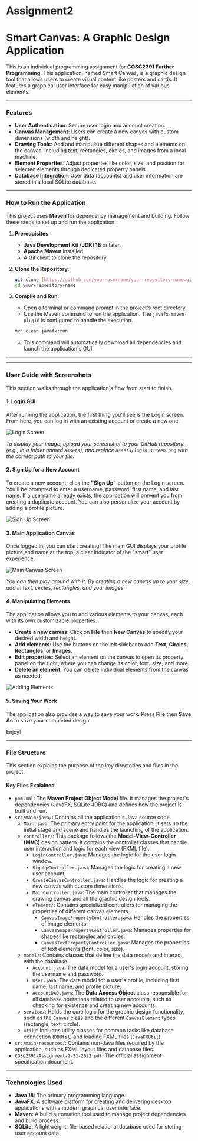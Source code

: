 # Assignment2
 
# Smart Canvas: A Graphic Design Application

This is an individual programming assignment for **COSC2391 Further Programming**. This application, named Smart Canvas, is a graphic design tool that allows users to create visual content like posters and cards. It features a graphical user interface for easy manipulation of various elements.

---

### Features

* **User Authentication**: Secure user login and account creation.
* **Canvas Management**: Users can create a new canvas with custom dimensions (width and height).
* **Drawing Tools**: Add and manipulate different shapes and elements on the canvas, including text, rectangles, circles, and images from a local machine.
* **Element Properties**: Adjust properties like color, size, and position for selected elements through dedicated property panels.
* **Database Integration**: User data (accounts) and user information are stored in a local SQLite database.

---

### How to Run the Application

This project uses **Maven** for dependency management and building. Follow these steps to set up and run the application.

1.  **Prerequisites**:
    * **Java Development Kit (JDK) 18** or later.
    * **Apache Maven** installed.
    * A Git client to clone the repository.

2.  **Clone the Repository**:
    ```bash
    git clone [https://github.com/your-username/your-repository-name.git](https://github.com/your-username/your-repository-name.git)
    cd your-repository-name
    ```

3.  **Compile and Run**:
    * Open a terminal or command prompt in the project's root directory.
    * Use the Maven command to run the application. The `javafx-maven-plugin` is configured to handle the execution.
    ```bash
    mvn clean javafx:run
    ```
    * This command will automatically download all dependencies and launch the application's GUI.

---
---

### User Guide with Screenshots

This section walks through the application's flow from start to finish.

#### 1. Login GUI

After running the application, the first thing you'll see is the Login screen. From here, you can log in with an existing account or create a new one.

![Login Screen](assets/login_screen.png)

*To display your image, upload your screenshot to your GitHub repository (e.g., in a folder named `assets`), and replace `assets/login_screen.png` with the correct path to your file.*

#### 2. Sign Up for a New Account

To create a new account, click the **"Sign Up"** button on the Login screen. You'll be prompted to enter a username, password, first name, and last name. If a username already exists, the application will prevent you from creating a duplicate account. You can also personalize your account by adding a profile picture.

![Sign Up Screen](assets/signup_screen.png)

#### 3. Main Application Canvas

Once logged in, you can start creating! The main GUI displays your profile picture and name at the top, a clear indicator of the "smart" user experience.

![Main Canvas Screen](assets/main_canvas_screen.png)

*You can then play around with it. By creating a new canvas up to your size, add in text, circles, rectangles, and your images.*

#### 4. Manipulating Elements

The application allows you to add various elements to your canvas, each with its own customizable properties.

* **Create a new canvas**: Click on **File** then **New Canvas** to specify your desired width and height.
* **Add elements**: Use the buttons on the left sidebar to add **Text**, **Circles**, **Rectangles**, or **Images**.
* **Edit properties**: Select an element on the canvas to open its property panel on the right, where you can change its color, font, size, and more.
* **Delete an element**: You can delete individual elements from the canvas as needed.

![Adding Elements](assets/adding_elements.png)

#### 5. Saving Your Work

The application also provides a way to save your work. Press **File** then **Save As** to save your completed design.

Enjoy!

---
### File Structure

This section explains the purpose of the key directories and files in the project.

#### Key Files Explained

* `pom.xml`: The **Maven Project Object Model** file. It manages the project's dependencies (JavaFX, SQLite JDBC) and defines how the project is built and run.
* `src/main/java/`: Contains all the application's Java source code.
    * `Main.java`: The primary entry point for the application. It sets up the initial stage and scene and handles the launching of the application.
    * `controller/`: This package follows the **Model-View-Controller (MVC)** design pattern. It contains the controller classes that handle user interaction and logic for each view (FXML file).
        * `LoginController.java`: Manages the logic for the user login window.
        * `SignUpController.java`: Manages the logic for creating a new user account.
        * `CreateCanvasController.java`: Handles the logic for creating a new canvas with custom dimensions.
        * `MainController.java`: The main controller that manages the drawing canvas and all the graphic design tools.
        * `element/`: Contains specialized controllers for managing the properties of different canvas elements.
            * `CanvasImagePropertyController.java`: Handles the properties of image elements.
            * `CanvasShapePropertyController.java`: Manages properties for shapes like rectangles and circles.
            * `CanvasTextPropertyController.java`: Manages the properties of text elements (font, color, size).
    * `model/`: Contains classes that define the data models and interact with the database.
        * `Account.java`: The data model for a user's login account, storing the username and password.
        * `User.java`: The data model for a user's profile, including first name, last name, and profile picture.
        * `AccountDAO.java`: The **Data Access Object** class responsible for all database operations related to user accounts, such as checking for existence and creating new accounts.
    * `service/`: Holds the core logic for the graphic design functionality, such as the `Canvas` class and the different `CanvasElement` types (rectangle, text, circle).
    * `util/`: Includes utility classes for common tasks like database connection (`DBUtil`) and loading FXML files (`JavaFXUtil`).
* `src/main/resources/`: Contains non-Java files required by the application, such as FXML layout files and database files.
* `COSC2391-Assignment-2-S1-2022.pdf`: The official assignment specification document.

---

### Technologies Used

* **Java 18**: The primary programming language.
* **JavaFX**: A software platform for creating and delivering desktop applications with a modern graphical user interface.
* **Maven**: A build automation tool used to manage project dependencies and build process.
* **SQLite**: A lightweight, file-based relational database used for storing user account data.
